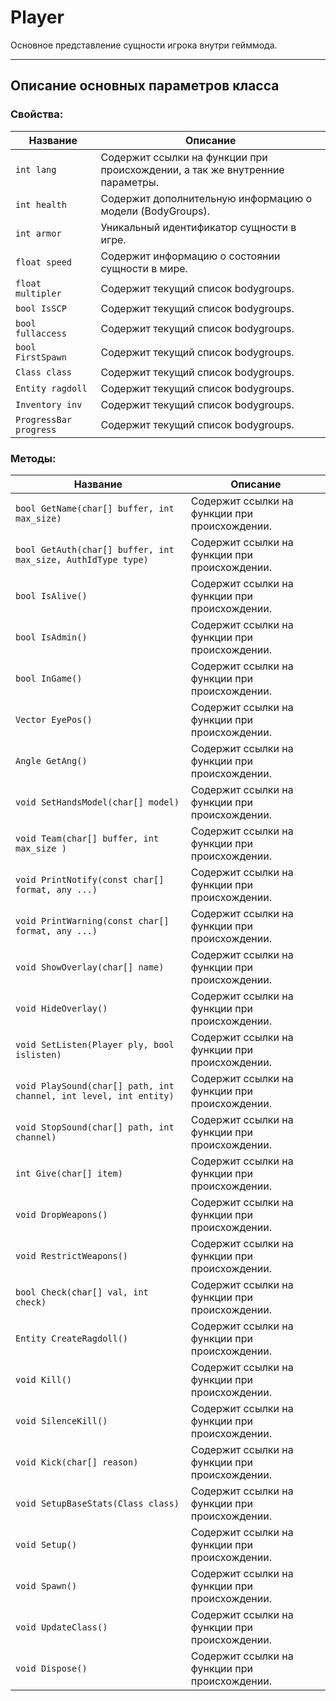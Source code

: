 # Player

Основное представление сущности игрока внутри гейммода.

------------------

## Описание основных параметров класса

### Свойства:  
| Название       | Описание |
| ------------- | ---------|
| `int lang` | Содержит ссылки на функции при происхождении, а так же внутренние параметры. |
| `int health` | Содержит дополнительную информацию о модели (BodyGroups). |
| `int armor` | Уникальный идентификатор сущности в игре. |
| `float speed` | Содержит информацию о состоянии сущности в мире. |
| `float multipler` | Содержит текущий список bodygroups. |
| `bool IsSCP` | Содержит текущий список bodygroups. |
| `bool fullaccess` | Содержит текущий список bodygroups. |
| `bool FirstSpawn` | Содержит текущий список bodygroups. |
| `Class class` | Содержит текущий список bodygroups. |
| `Entity ragdoll` | Содержит текущий список bodygroups. |
| `Inventory inv` | Содержит текущий список bodygroups. |
| `ProgressBar progress` | Содержит текущий список bodygroups. |

### Методы:  
| Название       | Описание |
| ------------- | ---------|
| `bool GetName(char[] buffer, int max_size)` | Содержит ссылки на функции при происхождении. |
| `bool GetAuth(char[] buffer, int max_size, AuthIdType type)` | Содержит ссылки на функции при происхождении. |
| `bool IsAlive()` | Содержит ссылки на функции при происхождении. |
| `bool IsAdmin()` | Содержит ссылки на функции при происхождении. |
| `bool InGame()` | Содержит ссылки на функции при происхождении. |
| `Vector EyePos()` | Содержит ссылки на функции при происхождении. |
| `Angle GetAng()` | Содержит ссылки на функции при происхождении. |
| `void SetHandsModel(char[] model)` | Содержит ссылки на функции при происхождении. |
| `void Team(char[] buffer, int max_size )` | Содержит ссылки на функции при происхождении. |
| `void PrintNotify(const char[] format, any ...)` | Содержит ссылки на функции при происхождении. |
| `void PrintWarning(const char[] format, any ...)` | Содержит ссылки на функции при происхождении. |
| `void ShowOverlay(char[] name)` | Содержит ссылки на функции при происхождении. |
| `void HideOverlay()` | Содержит ссылки на функции при происхождении. |
| `void SetListen(Player ply, bool islisten)` | Содержит ссылки на функции при происхождении. |
| `void PlaySound(char[] path, int channel, int level, int entity)` | Содержит ссылки на функции при происхождении. |
| `void StopSound(char[] path, int channel)` | Содержит ссылки на функции при происхождении. |
| `int Give(char[] item)` | Содержит ссылки на функции при происхождении. |
| `void DropWeapons()` | Содержит ссылки на функции при происхождении. |
| `void RestrictWeapons()` | Содержит ссылки на функции при происхождении. |
| `bool Check(char[] val, int check)` | Содержит ссылки на функции при происхождении. |
| `Entity CreateRagdoll()` | Содержит ссылки на функции при происхождении. |
| `void Kill()` | Содержит ссылки на функции при происхождении. |
| `void SilenceKill()` | Содержит ссылки на функции при происхождении. |
| `void Kick(char[] reason)` | Содержит ссылки на функции при происхождении. |
| `void SetupBaseStats(Class class)` | Содержит ссылки на функции при происхождении. |
| `void Setup()` | Содержит ссылки на функции при происхождении. |
| `void Spawn()` | Содержит ссылки на функции при происхождении. |
| `void UpdateClass()` | Содержит ссылки на функции при происхождении. |
| `void Dispose()` | Содержит ссылки на функции при происхождении. |